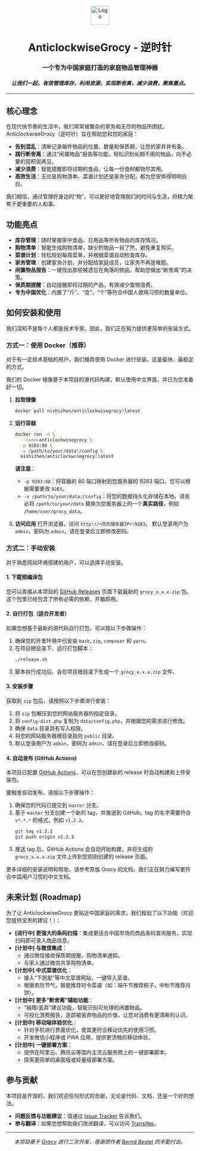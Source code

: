 <div align="center">
<img alt="Logo" height="50" src="https://raw.githubusercontent.com/grocy/grocy/master/public/img/logo.svg?sanitize=true" />
<h1>AnticlockwiseGrocy - 逆时针</h1>
<h3>一个专为中国家庭打造的家庭物品管理神器</h3>
<em><h4>让我们一起，有效管理库存，利用资源，实现断舍离，减少浪费，聚焦重点。</h4></em>
</div>

---

## 核心理念

在现代快节奏的生活中，我们常常被繁杂的家务和无尽的物品所困扰。AnticlockwiseGrocy（逆时针）旨在帮助您和您的家庭：

*   **告别混乱**：清晰记录每件物品的位置、数量和保质期，让您的家井井有条。
*   **践行断舍离**：通过“闲置物品”报告等功能，轻松识别长期不用的物品，向不必要的囤积说再见。
*   **减少浪费**：智能提醒即将过期的食品，让每一份食材都物尽其用。
*   **高效生活**：无论是购物清单、菜谱计划还是家务分配，都为您安排得明明白白。

我们相信，通过管理好身边的“物”，可以更好地管理我们的时间与生活，将精力聚焦于更重要的人和事。

## 功能亮点

*   **库存管理**：随时掌握家中食品、日用品等所有物品的库存情况。
*   **购物清单**：智能生成购物清单，缺少的物品一目了然，避免重复购买。
*   **菜谱计划**：轻松规划每周菜单，并根据菜谱自动检查库存。
*   **家务管理**：创建家务计划，并分配给家庭成员，让家务不再是难题。
*   **闲置物品报告**：一键找出那些被遗忘在角落的物品，帮助您做出“断舍离”的决策。
*   **保质期提醒**：自动提醒即将过期的产品，有效减少食物浪费。
*   **专为中国优化**：内置了“斤”、“克”、“个”等符合中国人使用习惯的数量单位。

## 如何安装和使用

我们深知不是每个人都是技术专家。因此，我们正在努力提供更简单的安装方式。

### 方式一：使用 Docker（推荐）

对于有一定技术基础的用户，我们推荐使用 Docker 进行安装。这是最快、最稳定的方式。

我们的 Docker 镜像基于本项目的源代码构建，默认使用中文界面，并已为您准备好一切。

1.  **拉取镜像**
    ```bash
    docker pull nishizhen/anticlockwisegrocy:latest
    ```

2.  **运行容器**
    ```bash
    docker run -d \
      --name=anticlockwisegrocy \
      -p 9283:80 \
      -v /path/to/your/data:/config \
      nishizhen/anticlockwisegrocy:latest
    ```
    **请注意**：
    *   `-p 9283:80`：将容器的 80 端口映射到您服务器的 9283 端口。您可以根据需要更改 `9283`。
    *   `-v /path/to/your/data:/config`：将您的数据持久化存储在本地。请务必将 `/path/to/your/data` 替换为您服务器上的一个**真实路径**，例如 `/home/user/grocy_data`。

3.  **访问应用**
    打开浏览器，访问 `http://<您的服务器IP>:9283`。
    默认登录用户为 `admin`，密码为 `admin`，请在登录后立即修改密码。

### 方式二：手动安装

对于熟悉网站环境搭建的用户，可以选择手动安装。

#### 1. 下载预编译包

您可以直接从本项目的 [GitHub Releases](https://github.com/nishizhen/AnticlockwiseGrocy/releases) 页面下载最新的 `grocy_x.x.x.zip` 包。这个包里已经包含了所有必需的依赖，开箱即用。

#### 2. 自行打包（适合开发者）

如果您想基于最新的源代码自行打包，可以按以下步骤操作：

1.  确保您的开发环境中已安装 `bash`, `zip`, `composer` 和 `yarn`。
2.  在项目根目录下，运行打包脚本：
    ```bash
    ./release.sh
    ```
3.  脚本执行成功后，会在项目根目录下生成一个 `grocy_x.x.x.zip` 文件。

#### 3. 安装步骤

获取到 `zip` 包后，请按照以下步骤进行安装：
1.  将 `zip` 包解压到您的网站服务器的指定目录。
2.  将 `config-dist.php` 复制为 `data/config.php`，并根据您的需求进行修改。
3.  确保 `data` 目录具有写入权限。
4.  将您的网站服务器根目录指向 `public` 目录。
5.  默认登录用户为 `admin`，密码为 `admin`，请在登录后立即修改密码。

#### 4. 自动发布 (GitHub Actions)

本项目已配置 [GitHub Actions](https://github.com/features/actions)，可以在您创建新的 release 时自动构建和上传安装包。

要触发自动发布，请按以下步骤操作：
1.  确保您的代码已提交到 `master` 分支。
2.  基于 `master` 分支创建一个新的 tag，并推送到 GitHub。tag 的名字需要符合 `v*.*.*` 的格式，例如 `v1.2.3`。
    ```bash
    git tag v1.2.3
    git push origin v1.2.3
    ```
3.  推送 tag 后，GitHub Actions 会自动开始构建，并将生成的 `grocy_x.x.x.zip` 文件上传到您刚刚创建的 release 页面。

更多详细的安装说明和帮助，请参考原版 Grocy 的文档。我们正在努力编写更符合中国用户习惯的中文文档。

## 未来计划 (Roadmap)

为了让 AnticlockwiseGrocy 更贴近中国家庭的需求，我们规划了以下功能（欢迎您提供宝贵的建议！）：

*   **[进行中] 更强大的条码扫描**：集成更适合中国市场的商品条码查询服务，实现扫码即可录入商品信息。
*   **[计划中] 与微信集成**：
    *   通过微信接收保质期提醒、购物清单通知。
    *   与家人通过微信共享购物清单。
*   **[计划中] 中式菜谱优化**：
    *   接入“下厨房”等中文菜谱网站，一键导入菜谱。
    *   根据农历节气，智能推荐时令菜谱（如：端午节推荐粽子，中秋节推荐月饼）。
*   **[计划中] 更多“断舍离”辅助功能**：
    *   “捐赠/丢弃”建议功能，智能识别可处理的闲置物品。
    *   可视化浪费报告，追踪被丢弃物品的价值，让您对消费有更清晰的认识。
*   **[计划中] 移动端体验优化**：
    *   针对手机进行界面优化，使其更符合移动优先的使用习惯。
    *   开发微信小程序或 PWA 应用，提供更流畅的移动体验。
*   **[计划中] 一键部署方案**：
    *   提供在阿里云、腾讯云等国内主流云服务商上的一键部署脚本。
    *   探索更简单的桌面版或轻量级部署方案。

## 参与贡献

本项目是开源的，我们欢迎任何形式的贡献，无论是代码、文档、还是一个好的想法。

*   **问题反馈与功能建议**：请通过 [Issue Tracker](https://github.com/grocy/grocy/issues/new/choose) 告诉我们。
*   **参与翻译**：如果您想帮助我们改进翻译，可以访问 [Transifex](https://explore.transifex.com/grocy/grocy/)。

---

<div align="center">
<em>本项目基于 <a href="https://github.com/grocy/grocy">Grocy</a> 进行二次开发，感谢原作者 <a href="https://berrnd.de">Bernd Bestel</a> 的辛勤付出。</em>
</div>

